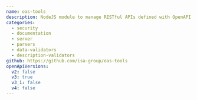 ```yaml
---
name: oas-tools
description: NodeJS module to manage RESTful APIs defined with OpenAPI 3.0 Description over Express servers, including security validations
categories:
  - security
  - documentation
  - server
  - parsers
  - data-validators
  - description-validators
github: https://github.com/isa-group/oas-tools
openApiVersions:
  v2: false
  v3: true
  v3_1: false
  v4: false
---
```

